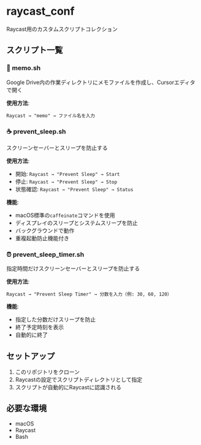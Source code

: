 # raycast_conf

Raycast用のカスタムスクリプトコレクション

## スクリプト一覧

### 📝 memo.sh
Google Drive内の作業ディレクトリにメモファイルを作成し、Cursorエディタで開く

**使用方法**: 
```
Raycast → "memo" → ファイル名を入力
```

### ☕ prevent_sleep.sh
スクリーンセーバーとスリープを防止する

**使用方法**:
- 開始: `Raycast → "Prevent Sleep" → Start`
- 停止: `Raycast → "Prevent Sleep" → Stop`
- 状態確認: `Raycast → "Prevent Sleep" → Status`

**機能**:
- macOS標準の`caffeinate`コマンドを使用
- ディスプレイのスリープとシステムスリープを防止
- バックグラウンドで動作
- 重複起動防止機能付き

### ⏰ prevent_sleep_timer.sh
指定時間だけスクリーンセーバーとスリープを防止する

**使用方法**:
```
Raycast → "Prevent Sleep Timer" → 分数を入力（例: 30, 60, 120）
```

**機能**:
- 指定した分数だけスリープを防止
- 終了予定時刻を表示
- 自動的に終了

## セットアップ

1. このリポジトリをクローン
2. Raycastの設定でスクリプトディレクトリとして指定
3. スクリプトが自動的にRaycastに認識される

## 必要な環境

- macOS
- Raycast
- Bash
